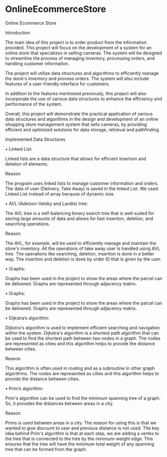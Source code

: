 # OnlineEcommerceStore
Online Ecommerce Store

Introduction

The main idea of this project is to order product from the information provided. This project will focus on the development of a system for an online store that specializes in selling cameras. The system will be designed to streamline the process of managing inventory, processing orders, and handling customer information.

The project will utilize data structures and algorithms to efficiently manage the store's inventory and process orders. The system will also include features of a user-friendly interface for customers.

In addition to the features mentioned previously, this project will also incorporate the use of various data structures to enhance the efficiency and performance of the system.

Overall, this project will demonstrate the practical application of various data structures and algorithms in the design and development of an online shopping store management system that sells cameras, by providing efficient and optimized solutions for data storage, retrieval and pathfinding

Implemented Data Structures

• Linked List:

Linked lists are a data structure that allows for efficient insertion and deletion of elements.

Reason

The program uses linked lists to manage customer information and orders. The data of user (Delivery, Take Away) is saved in the linked List. We used Linked List instead of array because of dynamic size.

• AVL (Adelson-Velsky and Landis) tree:

The AVL tree is a self-balancing binary search tree that is well-suited for storing large amounts of data and allows for fast insertion, deletion, and searching operations.

Reason

The AVL, for example, will be used to efficiently manage and maintain the store's inventory. All the operations of take away user is handled using AVL tree. The operations like searching, deletion, insertion is done in a better way. The insertion and deletion is done by order ID that is given by the user.

• Graphs:

Graphs has been used in the project to show the areas where the parcel can be delivered. Graphs are represented through adjacency matrix.



• Graphs:

Graphs has been used in the project to show the areas where the parcel can be delivered. Graphs are represented through adjacency matrix.

• Dijkstra’s algorithm:

Dijkstra's algorithm is used to implement efficient searching and navigation within the system. Dijkstra's algorithm is a shortest path algorithm that can be used to find the shortest path between two nodes in a graph. The nodes are represented as cities and this algorithm helps to provide the distance between cities.

Reason

This algorithm is often used in routing and as a subroutine in other graph algorithms. The nodes are represented as cities and this algorithm helps to provide the distance between cities.



• Prim’s algorithm:

Prim's algorithm can be used to find the minimum spanning tree of a graph. So, it provides the distances between areas in a city.

Reason

Prims is used between areas in a city. The reason for using this is that we wanted to give discount to user and previous distance is not used. The key idea behind Prim's algorithm is that at each step, we are adding a vertex to the tree that is connected to the tree by the minimum-weight edge. This ensures that the tree will have the minimum total weight of any spanning tree that can be formed from the graph.

